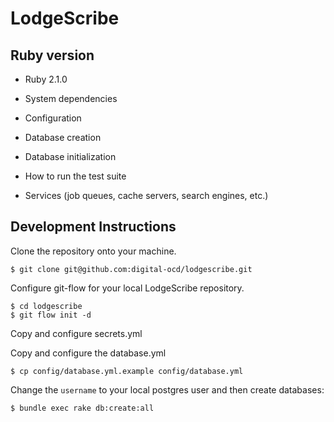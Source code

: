 # LodgeScribe

## Ruby version

* Ruby 2.1.0

* System dependencies

* Configuration

* Database creation

* Database initialization

* How to run the test suite

* Services (job queues, cache servers, search engines, etc.)


## Development Instructions

Clone the repository onto your machine.

```
$ git clone git@github.com:digital-ocd/lodgescribe.git
```

Configure git-flow for your local LodgeScribe repository.

```
$ cd lodgescribe
$ git flow init -d
```

Copy and configure secrets.yml

Copy and configure the database.yml

```
$ cp config/database.yml.example config/database.yml
```

Change the `username` to your local postgres user and then create databases:

```
$ bundle exec rake db:create:all
```
